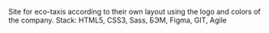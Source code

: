 Site for eco-taxis according to their own layout using the logo and colors of the company.
Stack: HTML5, CSS3, Sass, БЭМ, Figma, GIT, Agile
